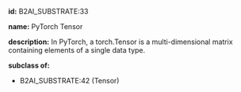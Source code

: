 **id:** B2AI_SUBSTRATE:33

**name:** PyTorch Tensor

**description:** In PyTorch, a torch.Tensor is a multi-dimensional matrix containing elements of a single data type.

**subclass of:**

- B2AI_SUBSTRATE:42 (Tensor)
